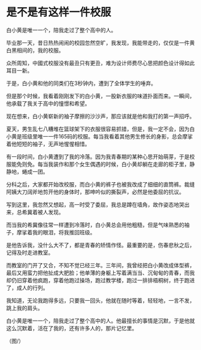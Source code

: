 # 是不是有这样一件校服

白小黄是唯一一个，陪我走过了整个高中的人。 

毕业那一天，昔日热热闹闹的校园忽然空旷，我发现，我能带走的，仅仅是一件黄白黑相间的，我的校服。 

众所周知，中國式校服没有最丑只有更丑，难为设计师费尽心思把颜色设计得如此耳目一新。 

于是，白小黄和他的同类们在3秒钟内，遭到了全体学生的唾弃。 

但是那个时候，我看着刚刚发下的白小黄，一股新衣服的味道扑面而来。一瞬间，他承载了我关于高中的憧憬和希望。 

现在想来，白小黄崭新的袖子摩擦的沙沙声，那应该就是他和我打的第一声招呼。 

夏天，男生乱七八糟堆在篮球架下的衣服很容易抓错，但是，我一定不会，因为白小黄是班级里唯一一件165码的校服。每当我看着其他男生修长的身影，总会摩挲着他短短的袖子，无声地惺惺相惜。 

有一段时间，白小黄遭到了我的冷落。因为我青春期的某种心思开始萌芽，于是校服能免则免。每当我装作和那个女生偶遇的时候，白小黄却躺在走廊的柜子里，静静地，蜷成一团。 

分科之后，大家都开始改校服，而白小黄的裤子也被我改成了细细的直筒裤。裁缝阿姨大刀阔斧地剪开他的身体时，那呻吟似的撕裂声，必然是他委屈的抗议。 

写到这里，我忽然又想起，高一时受了委屈，我总是蹲在墙角，故作姿态地哭出来，总希冀着被人发现。 

而当我的希冀像往常一样遭到冷落时，白小黄总会用他粗糙，但是气味熟悉的袖子，摩挲着我的眼泪，将我推回班级。 

是他告诉我，没什么大不了，都是青春的矫情作怪。最重要的是，伤春悲秋之后，记得及时走进教室。 

而教室的门开了又合，不知不觉已经三年。三年间，我曾经把白小黄改成体型裤，最后又用蛮力把他扯成大肥脸；他单薄的身躯上写着满当当、沉甸甸的青春，而我却仍旧穿着他疯跑，穿着他跑过操场，跑过教学楼，跑过一排排梧桐树，终于跑进了，成人的行列。 

我知道，无论我跑得多远，只要我一回头，他就在随时等着，轻轻地，一言不发，跳上我的肩头。 

白小黄是唯一一个，陪我走过了整个高中的人。他最擅长的事情是沉默，于是他就这么沉默着，活在了我的，还有许多人的，那片记忆里。 

（图/）